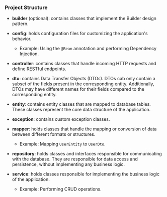 ### Project Structure

- **builder** (optional): contains classes that implement the Builder design pattern.

- **config**: holds configuration files for customizing the application's behavior.
    - Example: Using the `@Bean` annotation and performing Dependency Injection.

- **controller**: contains classes that handle incoming HTTP requests and define RESTful endpoints.

- **dto**: contains Data Transfer Objects (DTOs). DTOs cab only contain a subset of the fields present in the
  corresponding entity. Additionally, DTOs may have different names for their fields compared to the corresponding
  entity.

- **entity**: contains entity classes that are mapped to database tables. These classes represent the core data
  structure of the application.

- **exception**: contains custom exception classes.

- **mapper**: holds classes that handle the mapping or conversion of data between different formats or structures.
    - Example: Mapping `UserEntity` to `UserDto`.

- **repository**: holds classes and interfaces responsible for communicating with the database. They are responsible for
  data access and persistence, without implementing any business logic.

- **service**: holds classes responsible for implementing the business logic of the application.
    - Example: Performing CRUD operations.
